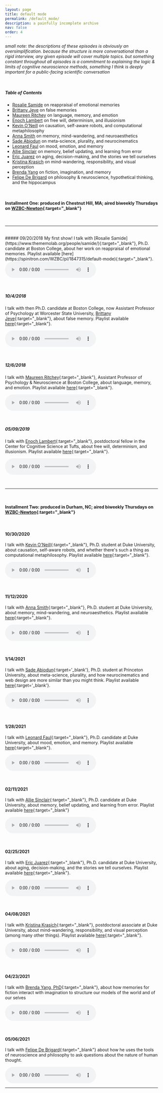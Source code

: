 ```yaml
---
layout: page
title: default mode
permalink: /default_mode/
description: a painfully incomplete archive
nav: false
order: 4
---
```


*small note: the descriptions of these episodes is obviously an oversimplification. because the structure is more conversational than a rigid interview, any given episode will cover multiple topics. but something constant throughout all episodes is a commitment to explaining the logic & limits of cognitive neuroscience methods, something I think is deeply important for a public-facing scientific conversation*

<br>

##### Table of Contents
- [Rosalie Samide](#rosie) on reappraisal of emotional memories
- [Brittany Jeye](#brittany) on false memories
- [Maureen Ritchey](#maureen) on language, memory, and emotion
- [Enoch Lambert](#enoch) on free will, determinism, and illusionism
- [Kevin O'Neill](#kevin) on causation, self-aware robots, and computational metaphilosophy
- [Anna Smith](#anna) on memory, mind-wandering, and neuroaesthetics
- [Sade Abiodun](#sade) on meta-science, plurality, and neurocinematics
- [Leonard Faul](#leonard) on mood, emotion, and memory
- [Allie Sinclair](#allie) on memory, belief updating, and learning from error
- [Eric Juarez](#eric) on aging, decision-making, and the stories we tell ourselves
- [Kristina Krasich](#kristina) on mind-wandering, responsibility, and visual perception
- [Brenda Yang](#brenda) on fiction, imagination, and memory
- [Felipe De Brigard](#felipe) on philosophy & neuroscience, hypothetical thinking, and the hippocampus

<br>

#### Installment One: produced in Chestnut Hill, MA; aired biweekly Thursdays on [WZBC-Newton](https://wzbc.org){:target="_blank"}

<br>
<a id="rosie"></a>

---

<br>
##### 09/20/2018
My first show! I talk with [Rosalie Samide](https://www.thememolab.org/people/samide/){:target="_blank"}, Ph.D. candidate at Boston College, about her work on reappraisal of emotional memories. Playlist available [here](https://spinitron.com/WZBC/pl/1847315/default-mode){:target="_blank"}.

<audio controls>
<source src="https://docs.google.com/uc?export=open&id=1iVYLcOSsExLuixC2fPfUyiq_OZu3gqK4" type="audio/mp3">
<p>This browser does not support HTML5 audio</p>
</audio>

<a id="brittany"></a>

<br>

##### 10/4/2018
I talk with then Ph.D. candidate at Boston College, now Assistant Professor of Psychology at Worcester State University, [Brittany Jeye](https://brittanyjeye.weebly.com/){:target="_blank"}, about false memory. Playlist available [here](https://spinitron.com/WZBC/pl/2057105/default-mode){:target="_blank"}.

<audio controls>
<source src="https://docs.google.com/uc?export=open&id=1qGRtZqOl1Ysg7Ir0GPz-2KDZcu5ek0py" type="audio/mp3">
<p>This browser does not support HTML5 audio</p>
</audio>

<a id="maureen"></a>

<br>

##### 12/6/2018
I talk with [Maureen Ritchey](http://www.thememolab.org/people/ritchey/){:target="_blank"}, Assistant Professor of Psychology & Neuroscience at Boston College, about language, memory, and emotion. Playlist available [here](https://spinitron.com/WZBC/pl/2923333/default-mode){:target="_blank"}.

<audio controls>
<source src="https://docs.google.com/uc?export=open&id=1XdRbvyELiFP4oIv1kd82isxLfxnvIkhe" type="audio/mp3">
<p>This browser does not support HTML5 audio</p>
</audio>

<a id="enoch"></a>

<br>

##### <a id="05/09/2019"></a>05/09/2019 #####
I talk with [Enoch Lambert](https://philpeople.org/profiles/enoch-lambert/publications){:target="_blank"}, postdoctoral fellow in the Center for Cognitive Science at Tufts, about free will, determinism, and illusionism. Playlist available [here](https://spinitron.com/WZBC/pl/8435419/default-mode){:target="_blank"}.

<audio controls>
<source src="https://docs.google.com/uc?export=open&id=1BrX2WpKG89Yn4j0pTJI_iPmHsMzm3gsj" type="audio/mp3">
<p>This browser does not support HTML5 audio</p>
</audio>

<a id="kevin"></a>

<br>

---

<br>

#### Installment Two: produced in Durham, NC; aired biweekly Thursdays on [WZBC-Newton](https://wzbc.org){:target="_blank"}

<br>


#### 10/30/2020
I talk with [Kevin O'Neill](https://kevingoneill.github.io/){:target="_blank"}, Ph.D. student at Duke University, about causation, self-aware robots, and whether there's such a thing as computational metaphilosophy. Playlist available [here](https://spinitron.com/WZBC/pl/11914108/default-mode){:target="_blank"}.

<audio controls>
<source src="https://docs.google.com/uc?export=open&id=1CQZqu9Qq52FA9My9uBtwHAmFUepTEeFk" type="audio/mp3">
<p>This browser does not support HTML5 audio</p>
</audio>

<a id="anna"></a>

<br>

#### 11/12/2020
I talk with [Anna Smith](https://psychandneuro.duke.edu/people/anna-smith){:target="_blank"}, Ph.D. student at Duke University, about memory, mind-wandering, and neuroaesthetics. Playlist available [here](https://spinitron.com/WZBC/pl/12003844/default-mode){:target="_blank"}.

<audio controls>
<source src="https://docs.google.com/uc?export=open&id=1VFDPjuD2VtEBe9QLbVBCkICaNijAHlZq" type="audio/mp3">
<p>This browser does not support HTML5 audio</p>
</audio>

<a id='sade'></a>

<br>

#### 1/14/2021
I talk with [Sade Abiodun](https://sade.space){:target='_blank'}, Ph.D. student at Princeton University, about meta-science, plurality, and how neurocinematics and web design are more similar than you might think. Playlist available [here](https://spinitron.com/WZBC/pl/12463039/default-mode){:target='_blank'}.

<audio controls>
<source src="https://docs.google.com/uc?export=open&id=14Sa8PSTGqPTFCiPUWpsJr4AKUXozepKF" type="audio/mp3">
<p>This browser does not support HTML5 audio</p>
</audio>

<a id='leonard'></a>

<br>

#### 1/28/2021
I talk with [Leonard Faul](https://dibs.duke.edu/people/leonard-faul){:target="_blank"}, Ph.D. candidate at Duke University, about mood, emotion, and memory. Playlist available [here](https://spinitron.com/WZBC/pl/12509383/default-mode){:target="_blank"}.

<audio controls>
<source src="https://docs.google.com/uc?export=open&id=1i2ODT6nPT6RUqDWDB7DSmfgX4fJuThkG" type="audio/mp3">
<p>This browser does not support HTML5 audio</p>
</audio>

<a id='allie'></a>

<br>

#### 02/11/2021
I talk with [Allie Sinclair](alyssasinclair.com//){:target="_blank"}, Ph.D. candidate at Duke University, about memory, belief updating, and learning from error. Playlist available [here](https://spinitron.com/WZBC/pl/12602891/default-mode){:target="_blank"}

<audio controls>
<source src="https://docs.google.com/uc?export=open&id=1zJ_7dgkAEU7y3BYa85z4SmwPzSWKrG_K" type="audio/mp3">
<p>This browser does not support HTML5 audio</p>
</audio>

<a id='eric'></a>

<br>

#### 02/25/2021
I talk with [Eric Juarez](https://psychandneuro.duke.edu/people/eric-juarez){:target="_blank"}, Ph.D. candidate at Duke University, about aging, decision-making, and the stories we tell ourselves. Playlist available [here](https://spinitron.com/WZBC/pl/12696035/default-mode){:target="_blank"}.

<audio controls>
<source src="https://docs.google.com/uc?export=open&id=18izi7oqIdfL1A48skIg7HkPMnWCNkQfh" type="audio/mp3">
<p>This browser does not support HTML5 audio</p>
</audio>

<a id='kristina'></a>

<br>

#### 04/08/2021
I talk with [Kristina Krasich](https://sites.duke.edu/kkrasich/){:target="_blank"}, postdoctoral associate at Duke University, about mind-wandering, responsibility, and visual perception (among many other things). Playlist available [here](https://spinitron.com/WZBC/pl/12986126/default-mode){:target="_blank"}.

<audio controls>
<source src="https://docs.google.com/uc?export=open&id=1Uq7OZcdIaRYCYZk1b0MbShhDWbWCDK84" type="audio/mp3">
<p>This browser does not support HTML5 audio</p>
</audio>

<a id='brenda'></a>

<br>

#### 04/23/2021
I talk with [Brenda Yang, PhD](https://brendawyang.github.io/mysite/){:target="_blank"}, about how memories for fiction interact with imagination to structure our models of the world and of our selves

<audio controls>
<source src="https://docs.google.com/uc?export=open&id=1WFsJTLrfasJ_P1CU7Frr8zGag84OxFxJ" type="audio/mp3">
<p>This browser does not support HTML5 audio</p>
</audio>

<a id='felipe'></a>

<br>

#### 05/06/2021
I talk with [Felipe De Brigard](https://imclab.org/people){:target="_blank"} about how he uses the tools of neuroscience and philosophy to ask questions about the nature of human thought.

<audio controls>
<source src="https://docs.google.com/uc?export=open&id=1RT9kMz7tSvgNxTl9mem9k8ebczVn5nB-" type="audio/mp3">
<p>This browser does not support HTML5 audio</p>
</audio>

---
